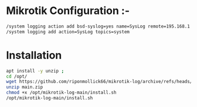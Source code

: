# Mikrotik Configuration :-
```bash
/system logging action add bsd-syslog=yes name=SysLog remote=195.168.1.10 syslog-facility=local6 target=remote
/system logging add action=SysLog topics=system
```

# Installation
```bash
apt install -y unzip ;
cd /opt/
wget https://github.com/riponmollick66/mikrotik-log/archive/refs/heads/main.zip
unzip main.zip
chmod +x /opt/mikrotik-log-main/install.sh
/opt/mikrotik-log-main/install.sh
```
